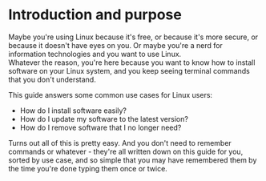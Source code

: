 # Introduction and purpose

Maybe you're using Linux because it's free, or because it's more secure, or because it doesn't have eyes on you. Or maybe you're a nerd for information technologies and you want to use Linux.  
Whatever the reason, you're here because you want to know how to install software on your Linux system, and you keep seeing terminal commands that you don't understand.

This guide answers some common use cases for Linux users:

- How do I install software easily?
- How do I update my software to the latest version?
- How do I remove software that I no longer need?

Turns out all of this is pretty easy. And you don't need to remember commands or whatever - they're all written down on this guide for you, sorted by use case, and so simple that you may have remembered them by the time you're done typing them once or twice.

